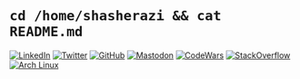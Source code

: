 # `cd /home/shasherazi && cat README.md`

[![LinkedIn](https://img.shields.io/badge/LinkedIn-0077B5?style=for-the-badge&logo=linkedin&logoColor=white)](https://linkedin.com/in/shasherazi)
[![Twitter](https://img.shields.io/badge/Twitter-1DA1F2?style=for-the-badge&logo=twitter&logoColor=white)](https://twitter.com/shasherazi)
[![GitHub](https://img.shields.io/badge/GitHub-100000?style=for-the-badge&logo=github&logoColor=white)](https://github.com/shasherazi)
[![Mastodon](https://img.shields.io/badge/Mastodon-6364FF?style=for-the-badge&logo=Mastodon&logoColor=white)](https://fosstodon.org/@shasherazi)
[![CodeWars](https://img.shields.io/badge/Codewars-B1361E?style=for-the-badge&logo=Codewars&logoColor=white)](https://www.codewars.com/users/shasherazi)
[![StackOverflow](https://img.shields.io/badge/StackOverflow-FE7A16?style=for-the-badge&logo=StackOverflow&logoColor=white)](https://stackoverflow.com/users/14725559/shasherazi)
[![Arch Linux](https://img.shields.io/badge/Arch_Linux-1793D1?style=for-the-badge&logo=arch-linux&logoColor=white)](https://aur.archlinux.org/packages/dmenu-emoji)
